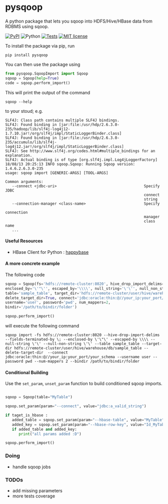 # pysqoop
A python package that lets you sqoop into HDFS/Hive/HBase data from RDBMS using sqoop.

[![PyPI](https://img.shields.io/badge/pip-v.0.0.14-blue.svg)](https://pypi.org/project/pysqoop)
![Python](https://img.shields.io/badge/python-3.5+,2.7-green.svg)
[![Tests](https://img.shields.io/badge/tests-6%20%2F%206-brightgreen.svg)](https://github.com/lucafon/pysqoop/blob/master/unittests/unintary_tests.py)
[![MIT license](http://img.shields.io/badge/license-MIT-orange.svg)](http://opensource.org/licenses/MIT)

To install the package via pip, run 

`
pip install pysqoop
`

You can then use the package using

```python
from pysqoop.SqoopImport import Sqoop 
sqoop = Sqoop(help=True)
code = sqoop.perform_import()
```

This will print the output of the command

`
sqoop --help
`

to your stoud; e.g.

```
SLF4J: Class path contains multiple SLF4J bindings.
SLF4J: Found binding in [jar:file:/usr/hdp/2.6.3.0-235/hadoop/lib/slf4j-log4j12-1.7.10.jar!/org/slf4j/impl/StaticLoggerBinder.class]
SLF4J: Found binding in [jar:file:/usr/hdp/2.6.3.0-235/accumulo/lib/slf4j-log4j12.jar!/org/slf4j/impl/StaticLoggerBinder.class]
SLF4J: See http://www.slf4j.org/codes.html#multiple_bindings for an explanation.
SLF4J: Actual binding is of type [org.slf4j.impl.Log4jLoggerFactory]
18/08/13 20:25:13 INFO sqoop.Sqoop: Running Sqoop version: 1.4.6.2.6.3.0-235
usage: sqoop import [GENERIC-ARGS] [TOOL-ARGS]

Common arguments:
   --connect <jdbc-uri>                                       Specify JDBC
                                                              connect
                                                              string
   --connection-manager <class-name>                          Specify
                                                              connection
                                                              manager
                                                              class name
   ...
```

#### Useful Resources

* HBase Client for Python : [happybase](https://github.com/python-happybase/happybase/blob/master/doc/index.rst)


#### A more concrete example
The following code
```python
sqoop = Sqoop(fs='hdfs://remote-cluster:8020', hive_drop_import_delims=True, fields_terminated_by='\;',
enclosed_by='\'"\'', escaped_by='\\\\', null_string='\'\'', null_non_string='\'\'',
table='sample_table', target_dir='hdfs://remote-cluster/user/hive/warehouse/db/sample_table',
delete_target_dir=True, connect='jdbc:oracle:thin:@//your_ip:your_port/your_schema',
username='user', password='pwd', num_mappers=2,
bindir='/path/to/bindir/folder')

sqoop.perform_import()
```

will execute the following command

`
sqoop import -fs hdfs://remote-cluster:8020 --hive-drop-import-delims  --fields-terminated-by \; --enclosed-by \'\"\' --escaped-by \\\\ --null-string \'\' --null-non-string \'\' --table sample_table --target-dir hdfs://remote-cluster/user/hive/warehouse/db/sample_table --delete-target-dir  --connect jdbc:oracle:thin:@//your_ip:your_port/your_schema --username user --password pwd --num-mappers 2 --bindir /path/to/bindir/folder
`

#### Conditional Building

Use the `set_param`, `unset_param` function to build conditioned sqoop imports.

```python

sqoop = Sqoop(table="MyTable")

sqoop.set_param(param="--connect", value="jdbc:a_valid_string")

if taget_is_hbase :
   added_table = sqoop.set_param(param="--hbase-table", value="MyTable")
   added_key = sqoop.set_param(param="--hbase-row-key", value="Id_MyTable")
   if added_table and added_key:
      print("all params added :D")

sqoop.perform_import()
```


### Doing

* handle sqoop jobs


### TODOs

* add missing parameters
* more tests coverage
